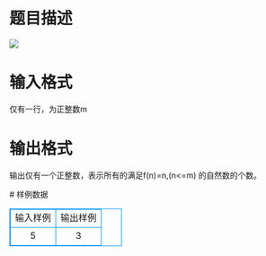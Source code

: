 # 

 
 # 题目描述 
<p>
<img border="0" src="/source/joyoi/tyvj-3660/img/aHR0cDovL3d3dy5qb3lvaS5jbi9wcm9ibGVtL3R5dmotMzY2MC9wcm9ibGVtc19pbWFnZXMvMjUxNy8xMjIzLmpwZw==.jpg"><br></p> 

 
 # 输入格式 
<p>
仅有一行，为正整数m<br></p> 

 
 # 输出格式 
<p>
输出仅有一个正整数，表示所有的满足f(n)=n,(n<=m) 的自然数的个数。<br></p> 
# 样例数据
<style>
        table,table tr th, table tr td { border:1px solid #0094ff; }
        table { width: 200px; min-height: 25px; line-height: 25px; text-align: center; border-collapse: collapse;}   
    </style>
<table>
	<tr>
		<td>输入样例</td>
		<td>输出样例</td>
	</tr>
<tr><td>5</td><td>3</td></tr></table>
